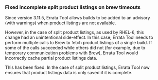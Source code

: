 ### Fixed incomplete split product listings on brew timeouts

Since version 3.11.5, Errata Tool allows builds to be added to an advisory (with
warnings) when product listings are not available.

However, in the case of split product listings, as used by RHEL-6, this change
had an unintentional side-effect.  In this case, Errata Tool needs to perform
multiple calls to Brew to fetch product listings of a single build.  If some of
the calls succeeded while others did not (for example, due to temporary
communication problems with Brew), Errata Tool would incorrectly cache partial
product listings data.

This has been fixed.  In the case of split product listings, Errata Tool now
ensures that product listings data is only saved if it is complete.
